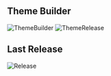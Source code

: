 ## Theme Builder
![ThemeBuilder](https://dev.azure.com/SRJ-Theme/SRJ-Theme/_apis/build/status/SRJ-Theme-Builder)
![ThemeRelease](https://vsrm.dev.azure.com/SRJ-Theme/_apis/public/Release/badge/5d811472-6c8c-434e-bbb7-805e815e1f49/1/1)

## Last Release
![Release](https://img.shields.io/github/release/JackCeparou/SRJ-Theme.png?logo=github&label=Release&style=flat&link=https://github.com/JackCeparou/SRJ-Theme/releases&link=https://github.com/JackCeparou/SRJ-Theme/releases)